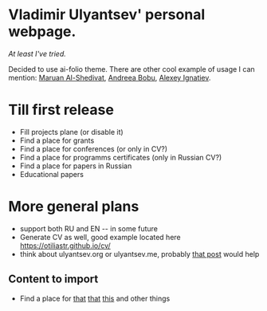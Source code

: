 # Vladimir Ulyantsev' personal webpage.

*At least I've tried.*

Decided to use ai-folio theme. There are other cool example of usage I can mention:
[Maruan Al-Shedivat](https://www.cs.cmu.edu/~mshediva/),
[Andreea Bobu](https://andreea7b.github.io/),
[Alexey Ignatiev](https://alexeyignatiev.github.io/).

# Till first release

* Fill projects plane (or disable it)
* Find a place for grants
* Find a place for conferences (or only in CV?)
* Find a place for programms certificates (only in Russian CV?)
* Find a place for papers in Russian
* Educational papers

# More general plans

* support both RU and EN -- in some future
* Generate CV as well, good example located here https://otiliastr.github.io/cv/
* think about ulyantsev.org or ulyantsev.me, probably 
[that post](https://devopsx.com/static-website-hosting-in-2019/) would help

## Content to import

* Find a place for 
[that](https://rg.ru/2020/09/15/reg-szfo/uchenye-nauchili-kompiuternuiu-programmu-vyiavliat-bolezni-kishechnika.html) 
[that](https://scaf-spb.ru/files/program_pc_26_09.pdf)
[this](https://echo.msk.ru/amp/programs/beseda/2720811-echo/)
and other things
